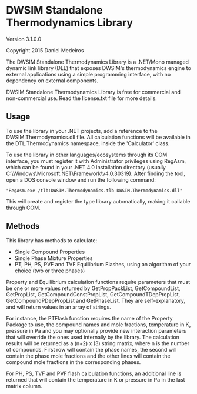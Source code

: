 # DWSIM Standalone Thermodynamics Library
Version 3.1.0.0

Copyright 2015 Daniel Medeiros

The DWSIM Standalone Thermodynamics Library is a .NET/Mono managed dynamic link library (DLL) that exposes DWSIM's thermodynamics engine to external applications using a simple programming interface, with no dependency on external components. 

DWSIM Standalone Thermodynamics Library is free for commercial and non-commercial use. Read the license.txt file for more details.

## Usage

To use the library in your .NET projects, add a reference to the DWSIM.Thermodynamics.dll file. All calculation functions will be available in the DTL.Thermodynamics namespace, inside the 'Calculator' class.

To use the library in other languages/ecosystems through its COM interface, you must register it with Administrator privileges using RegAsm, which can be found in your .NET 4.0 installation directory (usually C:\Windows\Microsoft.NET\Framework\v4.0.30319\). After finding the tool, open a DOS console window and run the following command:

`"RegAsm.exe /tlb:DWSIM.Thermodynamics.tlb DWSIM.Thermodynamics.dll"`

This will create and register the type library automatically, making it callable through COM.

## Methods

This library has methods to calculate:

- Single Compound Properties
- Single Phase Mixture Properties
- PT, PH, PS, PVF and TVF Equilibrium Flashes, using an algorithm of your choice (two or three phases)

Property and Equilibrium calculation functions require parameters that must be one or more values returned by GetPropPackList, GetCompoundList, GetPropList, GetCompoundConstPropList, GetCompoundTDepPropList, GetCompoundPDepPropList and GetPhaseList. They are self-explanatory, and will return values in an array of strings.

For instance, the PTFlash function requires the name of the Property Package to use, the compound names and mole fractions, temperature in K, pressure in Pa and you may optionally provide new interaction parameters that will override the ones used internally by the library. The calculation results will be returned as a (n+2) x (3) string matrix, where n is the number of compounds. First row will contain the phase names, the second will contain the phase mole fractions and the other lines will contain the compound mole fractions in the corresponding phases.

For PH, PS, TVF and PVF flash calculation functions, an additional line is returned that will contain the temperature in K or pressure in Pa in the last matrix column.